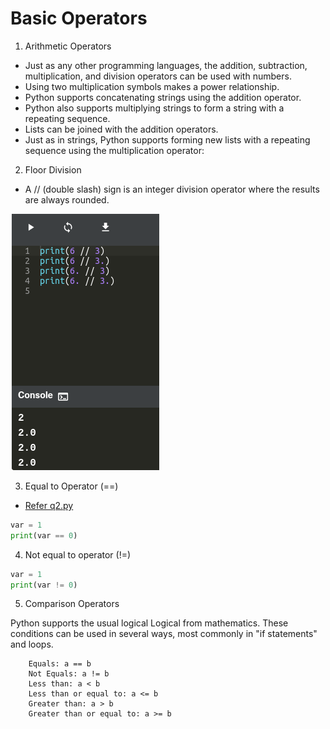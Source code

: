 # Basic Operators 

1. Arithmetic Operators
- Just as any other programming languages, the addition, subtraction, multiplication, and division operators can be used with numbers.
- Using two multiplication symbols makes a power relationship.
- Python supports concatenating strings using the addition operator.
- Python also supports multiplying strings to form a string with a repeating sequence.
- Lists can be joined with the addition operators.
- Just as in strings, Python supports forming new lists with a repeating sequence using the multiplication operator:



2. Floor Division 
- A // (double slash) sign is an integer division operator where the results are always rounded.

![alt text](image.png)

3. Equal to Operator (==)

- [Refer q2.py](q2.py)

```python
var = 1
print(var == 0)

```

4. Not equal to operator (!=)
```python
var = 1
print(var != 0)

```

5. Comparison Operators
 
Python supports the usual logical Logical from mathematics. These conditions can be used in several ways, most commonly in "if statements" and loops.

        Equals: a == b
        Not Equals: a != b
        Less than: a < b
        Less than or equal to: a <= b
        Greater than: a > b
        Greater than or equal to: a >= b
